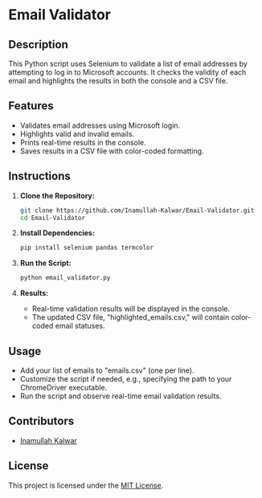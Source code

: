 # Email Validator

## Description

This Python script uses Selenium to validate a list of email addresses by attempting to log in to Microsoft accounts. It checks the validity of each email and highlights the results in both the console and a CSV file.

## Features

- Validates email addresses using Microsoft login.
- Highlights valid and invalid emails.
- Prints real-time results in the console.
- Saves results in a CSV file with color-coded formatting.

## Instructions

1. **Clone the Repository:**
   ```bash
   git clone https://github.com/Inamullah-Kalwar/Email-Validator.git
   cd Email-Validator
   ```

2. **Install Dependencies:**
   ```bash
   pip install selenium pandas termcolor
   ```

3. **Run the Script:**
   ```bash
   python email_validator.py
   ```

4. **Results:**
   - Real-time validation results will be displayed in the console.
   - The updated CSV file, "highlighted_emails.csv," will contain color-coded email statuses.

## Usage

- Add your list of emails to "emails.csv" (one per line).
- Customize the script if needed, e.g., specifying the path to your ChromeDriver executable.
- Run the script and observe real-time email validation results.

## Contributors

- [Inamullah Kalwar](https://github.com/Inamullah-Kalwar)

## License

This project is licensed under the [MIT License](LICENSE).
